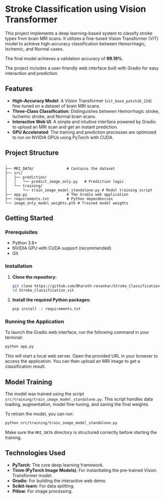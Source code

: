 # Stroke Classification using Vision Transformer

This project implements a deep learning-based system to classify stroke types from brain MRI scans. It utilizes a fine-tuned Vision Transformer (ViT) model to achieve high-accuracy classification between Hemorrhagic, Ischemic, and Normal cases.

The final model achieves a validation accuracy of **99.19%**.

The project includes a user-friendly web interface built with Gradio for easy interaction and prediction.

## Features

- **High-Accuracy Model**: A Vision Transformer (`vit_base_patch16_224`) fine-tuned on a dataset of brain MRI scans.
- **Three-Class Classification**: Distinguishes between Hemorrhagic stroke, Ischemic stroke, and Normal brain scans.
- **Interactive Web UI**: A simple and intuitive interface powered by Gradio to upload an MRI scan and get an instant prediction.
- **GPU Accelerated**: The training and prediction processes are optimized to run on NVIDIA GPUs using PyTorch with CUDA.

## Project Structure

```
.
├── MRI_DATA/               # Contains the dataset
├── src/
│   ├── prediction/
│   │   └── predict_image_only.py   # Prediction logic
│   └── training/
│       └── train_image_model_standalone.py # Model training script
├── app.py                  # The Gradio web application
├── requirements.txt        # Python dependencies
└── image_only_model_weights.pth # Trained model weights
```

## Getting Started

### Prerequisites

- Python 3.8+
- NVIDIA GPU with CUDA support (recommended)
- Git

### Installation

1.  **Clone the repository:**
    ```bash
    git clone https://github.com/Bharath-revankar/Stroke_Classification_vit.git
    cd Stroke_Classification_vit
    ```

2.  **Install the required Python packages:**
    ```bash
    pip install -r requirements.txt
    ```

### Running the Application

To launch the Gradio web interface, run the following command in your terminal:

```bash
python app.py
```

This will start a local web server. Open the provided URL in your browser to access the application. You can then upload an MRI image to get a classification result.

## Model Training

The model was trained using the script `src/training/train_image_model_standalone.py`. This script handles data loading, augmentation, model fine-tuning, and saving the final weights.

To retrain the model, you can run:
```bash
python src/training/train_image_model_standalone.py
```
Make sure the `MRI_DATA` directory is structured correctly before starting the training.

## Technologies Used

- **PyTorch**: The core deep learning framework.
- **Timm (PyTorch Image Models)**: For instantiating the pre-trained Vision Transformer model.
- **Gradio**: For building the interactive web demo.
- **Scikit-learn**: For data splitting.
- **Pillow**: For image processing.
